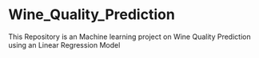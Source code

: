 # Wine_Quality_Prediction
This Repository is an Machine learning project on Wine Quality Prediction using an Linear Regression Model
